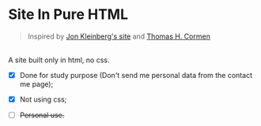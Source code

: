 # Site In Pure HTML
> Inspired by [Jon Kleinberg's site](https://www.cs.cornell.edu/home/kleinber/) and [Thomas H. Cormen](https://www.cs.dartmouth.edu/~thc/) <br>
<br>
A site built only in html, no css.
<br>

- [x] Done for study purpose (Don't send me personal data from the contact me page);

- [x] Not using css;

- [ ] ~~Personal use.~~
